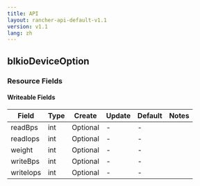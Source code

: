 ```yaml
---
title: API
layout: rancher-api-default-v1.1
version: v1.1
lang: zh
---
```


## blkioDeviceOption



### Resource Fields

#### Writeable Fields

Field | Type | Create | Update | Default | Notes
---|---|---|---|---|---
readBps | int | Optional | - | - | 
readIops | int | Optional | - | - | 
weight | int | Optional | - | - | 
writeBps | int | Optional | - | - | 
writeIops | int | Optional | - | - | 



<br>
